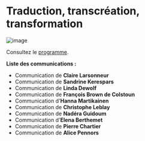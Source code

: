 # Traduction, transcréation, transformation

![image](https://user-images.githubusercontent.com/79905106/109639978-2a2b1a00-7b50-11eb-962f-f89680759815.png)



Consultez le [programme](https://www.univ-brest.fr/hcti/menu/Actualites/Archives/Mots-Machines).

**Liste des communications :**

* Communication de **Claire Larsonneur**
* Communication de **Sandrine Kerespars**
* Communication de **Linda Dewolf**
* Communication de **François Brown de Colstoun**
* Communication d'**Hanna Martikainen**
* Communication de **Christophe Leblay**
* Communication de **Nadéra Guidoum**
* Communication d'**Elena Berthemet**
* Communication de **Pierre Chartier**
* Communication de **Alice Pennors**
